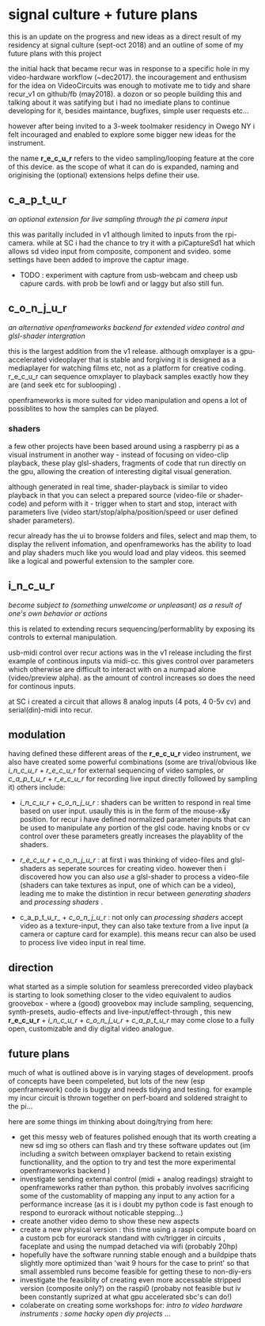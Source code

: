 
# signal culture + future plans

this is an update on the progress and new ideas as a direct result of my residency at signal culture (sept-oct 2018) and an outline of some of my future plans with this project

the initial hack that became recur was in response to a specific hole in my video-hardware workflow (~dec2017). the incouragement and enthusism for the idea on VideoCircuits was enough to motivate me to tidy and share recur_v1 on github/fb (may2018). a dozon or so people building this and talking about it was satifying but i had no imediate plans to continue developing for it, besides maintance, bugfixes, simple user requests etc...

however after being invited to a 3-week toolmaker residency in Owego NY i felt incouraged and enabled to explore some bigger new ideas for the instrument.

the name __r_e_c_u_r__ refers to the video sampling/looping feature at the core of this device. as the scope of what it can do is expanded, naming and originising the (optional) extensions helps define their use.

## c_a_p_t_u_r

_an optional extension for live sampling through the pi camera input_

this was paritally included in v1 although limited to inputs from the rpi-camera. while at SC i had the chance to try it with a piCaptureSd1 hat which allows sd video input from composite, component and svideo. some settings have been added to improve the captur image.

- TODO : experiment with capture from usb-webcam and cheep usb capure cards. with prob be lowfi and or laggy but also still fun.

## c_o_n_j_u_r

_an alternative openframeworks backend for extended video control and glsl-shader intergration_

this is the largest addition from the v1 release. although omxplayer is a gpu-accelerated videoplayer that is stable and forgiving it is designed as a mediaplayer for watching films etc, not as a platform for creative coding. r_e_c_u_r can sequence omxplayer to playback samples exactly how they are (and seek etc for sublooping) .

openframeworks is more suited for video manipulation and opens a lot of possiblites to how the samples can be played.

### shaders

a few other projects have been based around using a raspberry pi as a visual instrument in another way - instead of focusing on video-clip playback, these play glsl-shaders, fragments of code that run directly on the gpu, allowing the creation of interesting digital visual generation.

although generated in real time, shader-playback is similar to video playback in that you can select a prepared source (video-file or shader-code) and peform with it - trigger when to start and stop, interact with parameters live (video start/stop/alpha/position/speed or user defined shader parameters).

recur already has the ui to browse folders and files, select and map them, to display the relivent infomation, and openframeworks has the ability to load and play shaders much like you would load and play videos. this seemed like a logical and powerful extension to the sampler core.

## i_n_c_u_r

_become subject to (something unwelcome or unpleasant) as a result of one's own behavior or actions_

this is related to extending recurs sequencing/performablity by exposing its controls to external manipulation.

usb-midi control over recur actions was in the v1 release including the first example of continous inputs via midi-cc. this gives control over parameters which otherwise are difficult to interact with on a numpad alone (video/preview alpha). as the amount of control increases so does the need for continous inputs.

at SC i created a circuit that allows 8 analog inputs (4 pots, 4 0-5v cv) and serial(din)-midi into recur.

## modulation

having defined these different areas of the __r_e_c_u_r__ video instrument, we also have created some powerful combinations (some are trival/obvious like _i_n_c_u_r_ + _r_e_c_u_r_ for external sequencing of video samples, or _c_a_p_t_u_r_ + _r_e_c_u_r_ for recording live input directly followed by sampling it) others include:

- _i_n_c_u_r_ + _c_o_n_j_u_r_ : shaders can be written to respond in real time based on user input. usaully this is in the form of the mouse-x&y position. for recur i have defined normalized parameter inputs that can be used to manipulate any portion of the glsl code. having knobs or cv control over these parameters greatly increases the playablity of the shaders.

- _r_e_c_u_r_ + _c_o_n_j_u_r_ : at first i was thinking of video-files and glsl-shaders as seperate sources for creating video. however then i discovered how you can also _use_ a glsl-shader to process a video-file (shaders can take textures as input, one of which can be a video), leading me to make the distintion in recur between _generating shaders_ and _processing shaders_ .

- c_a_p_t_u_r_ + _c_o_n_j_u_r_ : not only can _processing shaders_ accept video as a texture-input, they can also take texture from a live input (a camera or capture card for example). this means recur can also be used to process live video input in real time.

## direction

what started as a simple solution for seamless prerecorded video playback is starting to look something closer to the video equivalent to audios groovebox - where a (good) groovebox may include sampling, sequencing, synth-presets, audio-effects and live-input/effect-through , this new __r_e_c_u_r__ + _i_n_c_u_r_ + _c_o_n_j_u_r_ + _c_a_p_t_u_r_ may come close to a fully open, customizable and diy digital video analogue.

## future plans

much of what is outlined above is in varying stages of development. proofs of concepts have been compeleted, but lots of the new (esp openframework) code is buggy and needs tidying and testing. for example my incur circuit is thrown together on perf-board and soldered straight to the pi...

here are some things im thinking about doing/trying from here:

- get this messy web of features polished enough that its worth creating a new sd img so others can flash and try these software updates out (im including a switch between omxplayer backend to retain existing functionallity, and the option to try and test the more experimental openframeworks backend )
- investigate sending external control (midi + analog readings) straight to openframeworks rather than python. this probably involves sacrificing some of the customablity of mapping any input to any action for a performance increase (as it is i doubt my python code is fast enough to respond to eurorack without noticable stepping...)
- create another video demo to show these new aspects
- create a new physical version : this time using a raspi compute board on a custom pcb for eurorack standand with cv/trigger in circuits , faceplate and using the numpad detached via wifi (probably 20hp)
- hopefully have the software running stable enough and a buildpipe thats slightly more optimized than 'wait 9 hours for the case to print' so that small assembled runs become feasible for getting these to non-diy-ers
- investigate the feasiblity of creating even more accessable stripped version (composite only?) on the raspi0 (probaby not feasible but iv been constantly suprized at what gpu accelerated sbc's can do!)
- colaberate on creating some workshops for: _intro to video hardware instruments : some hacky open diy projects_ ...

